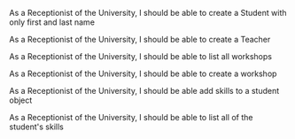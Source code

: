 As a Receptionist of the University, I should be able to create a Student with only first and last name

As a Receptionist of the University, I should be able to create a Teacher

As a Receptionist of the University, I should be able to list all workshops

As a Receptionist of the University, I should be able to create a workshop

As a Receptionist of the University, I should be able add skills to a student object

As a Receptionist of the University, I should be able to list all of the student's skills

